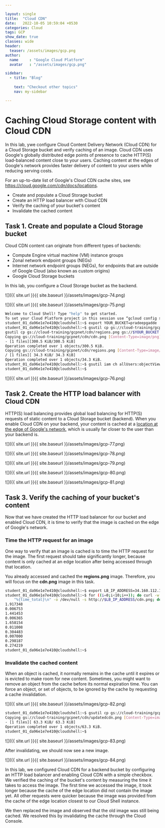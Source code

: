 ```yaml
---

layout: single
title:  "Cloud CDN"
date:   2022-10-05 10:59:04 +0530
categories: Cloud
tags: GCP
show_date: true
classes: wide
header:
  teaser: /assets/images/gcp.png
author:
  name     : "Google Cloud Platform"
  avatar   : "/assets/images/gcp.png"

sidebar:
  - title: "Blog"
   
    text: "Checkout other topics"
    nav: my-sidebar

---
```



# Caching Cloud Storage content with Cloud CDN

In this lab, ywe configure Cloud Content Delivery Network (Cloud CDN) for a Cloud Storage bucket and verify caching of an image. Cloud CDN uses Google's globally distributed edge points of presence to cache HTTP(S) load-balanced content close to your users. Caching content at the edges of Google's network provides faster delivery of content to your users while reducing serving costs.

For an up-to-date list of Google's Cloud CDN cache sites, see https://cloud.google.com/cdn/docs/locations.

- Create and populate a Cloud Storage bucket
- Create an HTTP load balancer with Cloud CDN
- Verify the caching of your bucket's content
- Invalidate the cached content

## Task 1. Create and populate a Cloud Storage bucket

Cloud CDN content can originate from different types of backends:

- Compute Engine virtual machine (VM) instance groups
- Zonal network endpoint groups (NEGs)
- Internet network endpoint groups (NEGs), for endpoints that are outside of Google Cloud (also known as custom origins)
- Google Cloud Storage buckets

In this lab, you configure a Cloud Storage bucket as the backend.

![]({{ site.url }}{{ site.baseurl }}/assets/images/gcp-74.png)

![]({{ site.url }}{{ site.baseurl }}/assets/images/gcp-75.png)

```sh
Welcome to Cloud Shell! Type "help" to get started.
To set your Cloud Platform project in this session use “gcloud config set project [PROJECT_ID]”
student_01_da96e1e7e410@cloudshell:~$ export YOUR_BUCKET=pradeepgadde
student_01_da96e1e7e410@cloudshell:~$ gsutil cp gs://cloud-training/gcpnet/cdn/cdn.png gs://$YOUR_BUCKET
gsutil cp gs://cloud-training/gcpnet/cdn/regions.png gs://$YOUR_BUCKET
Copying gs://cloud-training/gcpnet/cdn/cdn.png [Content-Type=image/png]...
- [1 files][300.5 KiB/300.5 KiB]
Operation completed over 1 objects/300.5 KiB.
Copying gs://cloud-training/gcpnet/cdn/regions.png [Content-Type=image/png]...
/ [1 files][ 34.3 KiB/ 34.3 KiB]
Operation completed over 1 objects/34.3 KiB.
student_01_da96e1e7e410@cloudshell:~$ gsutil iam ch allUsers:objectViewer gs://$YOUR_BUCKET
student_01_da96e1e7e410@cloudshell:~$

```

![]({{ site.url }}{{ site.baseurl }}/assets/images/gcp-76.png)



## Task 2. Create the HTTP load balancer with Cloud CDN

HTTP(S) load balancing provides global load balancing for HTTP(S) requests of static content to a Cloud Storage bucket (backend). When you enable Cloud CDN on your backend, your content is cached at a [location at the edge of Google's network](https://cloud.google.com/cdn/docs/locations), which is usually far closer to the user than your backend is.

![]({{ site.url }}{{ site.baseurl }}/assets/images/gcp-77.png)

![]({{ site.url }}{{ site.baseurl }}/assets/images/gcp-78.png)

![]({{ site.url }}{{ site.baseurl }}/assets/images/gcp-79.png)

![]({{ site.url }}{{ site.baseurl }}/assets/images/gcp-80.png)

![]({{ site.url }}{{ site.baseurl }}/assets/images/gcp-81.png)



## Task 3. Verify the caching of your bucket's content

Now that we have created the HTTP load balancer for our bucket and enabled Cloud CDN, it is time to verify that the image is cached on the edge of Google's network.



### **Time the HTTP request for an image**

One way to verify that an image is cached is to time the HTTP request for the image. The first request should take significantly longer, because content is only cached at an edge location after being accessed through that location.

You already accessed and cached the **regions.png** image. Therefore, you will focus on the **cdn.png** image in this task.

```sh
student_01_da96e1e7e410@cloudshell:~$ export LB_IP_ADDRESS=34.160.112.136
student_01_da96e1e7e410@cloudshell:~$ for ((i=0;i<10;i++)); do curl -w  \
    "%{time_total}\n" -o /dev/null -s http://$LB_IP_ADDRESS/cdn.png; done
1.917348
0.006753
1.441453
0.006365
1.658154
0.011008
0.304483
0.007000
0.298187
0.274219
student_01_da96e1e7e410@cloudshell:~$

```

### **Invalidate the cached content**

When an object is cached, it normally remains in the cache until it expires or is evicted to make room for new content. Sometimes, you might want to remove an object from the cache before its normal expiration time. You can force an object, or set of objects, to be ignored by the cache by requesting a cache invalidation.

![]({{ site.url }}{{ site.baseurl }}/assets/images/gcp-82.png)



```sh
student_01_da96e1e7e410@cloudshell:~$ gsutil cp gs://cloud-training/gcpnet/cdn/updatedcdn.png gs://pradeepgadde/cdn.png
Copying gs://cloud-training/gcpnet/cdn/updatedcdn.png [Content-Type=image/png]...
- [1 files][ 63.3 KiB/ 63.3 KiB]
Operation completed over 1 objects/63.3 KiB.
student_01_da96e1e7e410@cloudshell:~$
```

![]({{ site.url }}{{ site.baseurl }}/assets/images/gcp-83.png)



After invalidating, we should now see a new image.

![]({{ site.url }}{{ site.baseurl }}/assets/images/gcp-84.png)



In this lab, we configured Cloud CDN for a backend bucket by configuring an HTTP load balancer and enabling Cloud CDN with a simple checkbox. We verified the caching of the bucket's content by measuring the time it takes to access the image. The first time we  accessed the image, it took longer because the cache of the edge location did not contain the image yet. All other requests were quicker because the image was provided from the cache of the edge location closest to our Cloud Shell instance.

We then replaced the image and observed that the old image was still being cached. We resolved this by invalidating the cache through the Cloud Console.